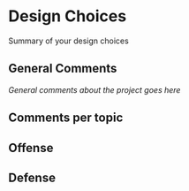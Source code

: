 # Design Choices

Summary of your design choices

## General Comments

_General comments about the project goes here_

## Comments per topic

## Offense

## Defense
